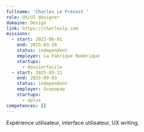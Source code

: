 ```yaml
---
fullname: 'Charles Le Prévost '
role: UX/UI designer
domaine: Design
link: https://charleslp.com
missions:
  - start: 2022-06-01
    end: 2025-03-28
    status: independent
    employer: La Fabrique Numérique
    startups:
      - dossierfacile
  - start: 2025-03-31
    end: 2025-09-03
    status: independent
    employer: Scopopop
    startups:
      - aplus
competences: []
---
```

Expérience utilisateur, interface utilisateur, UX writing.
